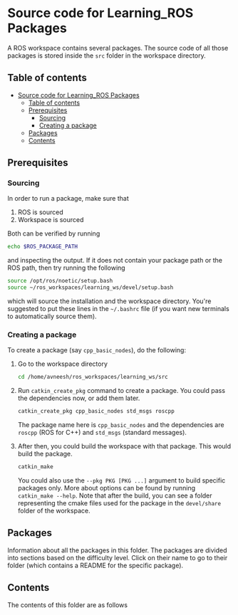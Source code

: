# Source code for Learning_ROS Packages

A ROS workspace contains several packages. The source code of all those packages is stored inside the `src` folder in the workspace directory.

## Table of contents

- [Source code for Learning_ROS Packages](#source-code-for-learning_ros-packages)
    - [Table of contents](#table-of-contents)
    - [Prerequisites](#prerequisites)
        - [Sourcing](#sourcing)
        - [Creating a package](#creating-a-package)
    - [Packages](#packages)
    - [Contents](#contents)

## Prerequisites

### Sourcing

In order to run a package, make sure that

1. ROS is sourced
2. Workspace is sourced

Both can be verified by running

```bash
echo $ROS_PACKAGE_PATH
```

and inspecting the output. If it does not contain your package path or the ROS path, then try running the following

```bash
source /opt/ros/noetic/setup.bash
source ~/ros_workspaces/learning_ws/devel/setup.bash
```

which will source the installation and the workspace directory. You're suggested to put these lines in the `~/.bashrc` file (if you want new terminals to automatically source them).

### Creating a package

To create a package (say `cpp_basic_nodes`), do the following:

1. Go to the workspace directory

    ```bash
    cd /home/avneesh/ros_workspaces/learning_ws/src
    ```

2. Run `catkin_create_pkg` command to create a package. You could pass the dependencies now, or add them later.

    ```bash
    catkin_create_pkg cpp_basic_nodes std_msgs roscpp
    ```

    The package name here is `cpp_basic_nodes` and the dependencies are `roscpp` (ROS for C++) and `std_msgs` (standard messages).

3. After then, you could build the workspace with that package. This would build the package.

    ```bash
    catkin_make
    ```

    You could also use the `--pkg PKG [PKG ...]` argument to build specific packages only. More about options can be found by running `catkin_make --help`. Note that after the build, you can see a folder representing the cmake files used for the package in the `devel/share` folder of the workspace.

## Packages

Information about all the packages in this folder. The packages are divided into sections based on the difficulty level. Click on their name to go to their folder (which contains a README for the specific package).

## Contents

The contents of this folder are as follows

